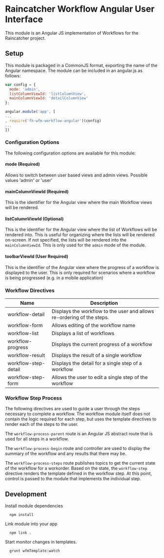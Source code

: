 # Raincatcher Workflow Angular User Interface

This module is an Angular JS implementation of Workflows for the Raincatcher project.

## Setup

This module is packaged in a CommonJS format, exporting the name of the Angular namespace.
The module can be included in an angular.js as follows:

```javascript
var config = {
  mode: 'admin',
  listColumnViewId: 'listColumnView',
  mainColumnViewId: 'detailColumnView'
};

angular.module('app', [
...
, require('fh-wfm-workflow-angular')(config)
...
])
```

### Configuration Options

The following configuration options are available for this module:

#### mode (Required)

Allows to switch between user based views and admin views. Possible values 'admin' or 'user'

#### mainColumnViewId (Required)

This is the identifier for the Angular view where the main Workflow views will be rendered.

#### listColumnViewId (Optional)

This is the identifier for the Angular view where the list of Workflows will be rendered into.
This is useful for organizing where the lists will be rendered on-screen.
If not specified, the lists will be rendered into the `mainColumnViewId`.
This is only used for the `admin` mode of the module.

#### toolbarViewId (User Required)

This is the identifier of the Angular view where the progress of a workflow is displayed to the user.
This is only required for scenarios where a workflow is being progressed (e.g. in a mobile application)

### Workflow Directives

| Name | Description |
| ---- | ----------- |
| workflow-detail | Displays the workflow to the user and allows re-ordering of the steps. |
| workflow-form | Allows editing of the workflow name |
| workflow-list | Displays a list of workflows |
| workflow-progress | Displays the current progress of a workflow |
| workflow-result | Displays the result of a single workflow |
| workflow-step-detail | Displays the detail for a single step of a workflow |
| workflow-step-form | Allows the user to edit a single step of the workflow |

### Workflow Step Process

The following directives are used to guide a user through the steps necessary to complete a workflow.
The workflow module itself does not contain the logic required for each step, but uses the template directives to render each of the steps to the user.

The `workflow-process-parent` route is an Angular JS abstract route that is used for all steps in a workflow.

The `workflow-process-begin` route and controller are used to display the summary of the workflow and any results that there may be.

The `workflow-process-steps` route publishes topics to get the current state of the workflow for a workorder.
Based on the state, the `workflow-step` directive renders the template defined in the workflow step.
At this point, control is passed to the module that implements the individual step.

## Development

Install module dependencies

      npm install

Link module into your app

      npm link .

Start monitor changes in templates.

      grunt wfmTemplate:watch
